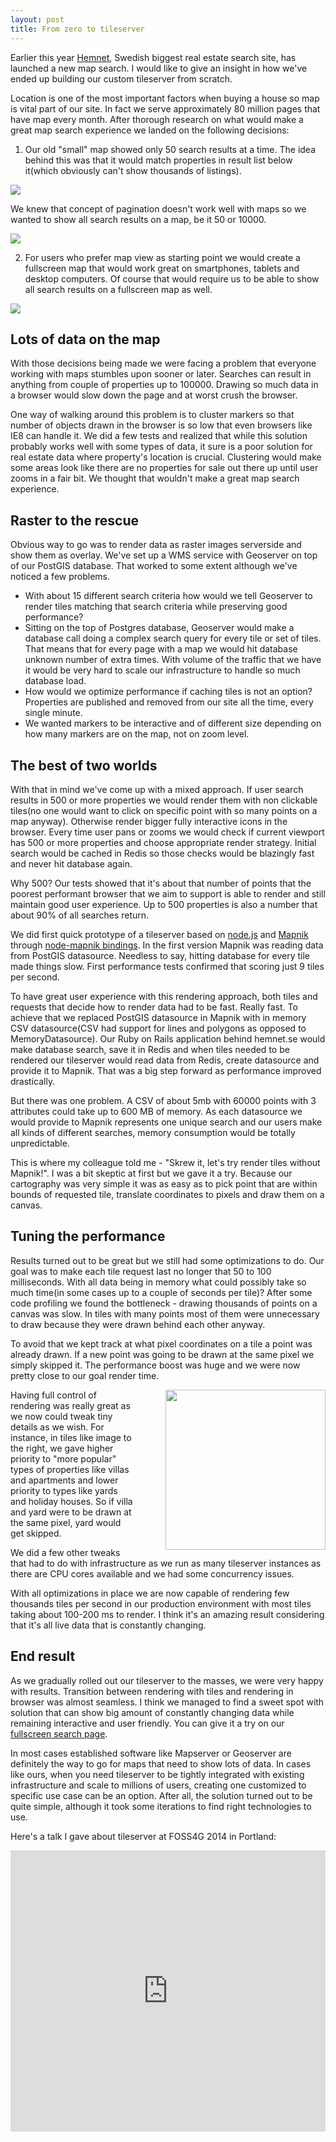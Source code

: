 ```yaml
---
layout: post
title: From zero to tileserver
---
```


Earlier this year [Hemnet](http://hemnet.se), Swedish biggest real estate search site, has launched a new map search. I would like to give an insight in how we've ended up building our custom tileserver from scratch.

Location is one of the most important factors when buying a house so map is vital part of our site. In fact we serve approximately 80 million pages that have map every month. After thorough research on what would make a great map search experience we landed on the following decisions:

1. Our old "small" map showed only 50 search results at a time. The idea behind this was that it would match properties in result list below it(which obviously can't show thousands of listings).

![](/assets/from_zero_to_tileserver/hemnet-results-page-old.png)

We knew that concept of pagination doesn't work well with maps so we wanted to show all search results on a map, be it 50 or 10000.

![](/assets/from_zero_to_tileserver/hemnet-results-page-new.png)

2. For users who prefer map view as starting point we would create a fullscreen map that would work great on smartphones, tablets and desktop computers. Of course that would require us to  be able to show all search results on a fullscreen map as well.

![](/assets/from_zero_to_tileserver/hemnet-fullscreen.png)


## Lots of data on the map

With those decisions being made we were facing a problem that everyone working with maps stumbles upon sooner or later. Searches can result in anything from couple of properties up to 100000. Drawing so much data in a browser would slow down the page and at worst crush the browser.

One way of walking around this problem is to cluster markers so that number of objects drawn in the browser is so low that even browsers like IE8 can handle it. We did a few tests and realized that while this solution probably works well with some types of data, it sure is a poor solution for real estate data where property's location is crucial. Clustering would make some areas look like there are no properties for sale out there up until user zooms in a fair bit. We thought that wouldn't make a great map search experience.

## Raster to the rescue

Obvious way to go was to render data as raster images serverside and show them as overlay. We've set up a WMS service with Geoserver on top of our PostGIS database. That worked to some extent although we've noticed a few problems.

- With about 15 different search criteria how would we tell Geoserver to render tiles matching that search criteria while preserving good performance?
- Sitting on the top of Postgres database, Geoserver would make a database call doing a complex search query for every tile or set of tiles. That means that for every page with a map we would hit database unknown number of extra times. With volume of the traffic that we have it would be very hard to scale our infrastructure to handle so much database load.
- How would we optimize performance if caching tiles is not an option? Properties are published and removed from our site all the time, every single minute.
- We wanted markers to be interactive and of different size depending on how many markers are on the map, not on zoom level.


## The best of two worlds

With that in mind we've come up with a mixed approach. If user search results in 500 or more properties we would render them with non clickable tiles(no one would want to click on specific point with so many points on a map anyway). Otherwise render bigger fully interactive icons in the browser. Every time user pans or zooms we would check if current viewport has 500 or more properties and choose appropriate render strategy. Initial search would be cached in Redis so those checks would be blazingly fast and never hit database again.

Why 500? Our tests showed that it's about that number of points that the poorest performant browser that we aim to support is able to render and still maintain good user experience. Up to 500 properties is also a number that about 90% of all searches return.

We did first quick prototype of a tileserver based on [node.js](http://nodejs.org/) and [Mapnik](http://mapnik.org/) through [node-mapnik bindings](https://github.com/mapnik/node-mapnik). In the first version Mapnik was reading data from PostGIS datasource. Needless to say, hitting database for every tile made things slow. First performance tests confirmed that scoring just 9 tiles per second.

To have great user experience with this rendering approach, both tiles and requests that decide how to render data had to be fast. Really fast. To achieve that we replaced PostGIS datasource in Mapnik with in memory CSV datasource(CSV had support for lines and polygons as opposed to MemoryDatasource). Our Ruby on Rails application behind hemnet.se would make database search, save it in Redis and when tiles needed to be rendered our tileserver would read data from Redis, create datasource and provide it to Mapnik. That was a big step forward as performance improved drastically.

But there was one problem. A CSV of about 5mb with 60000 points with 3 attributes could take up to 600 MB of memory. As each datasource we would provide to Mapnik represents one unique search and our users make all kinds of different searches, memory consumption would be totally unpredictable.

This is where my colleague told me - "Skrew it, let's try render tiles without Mapnik!". I was a bit skeptic at first but we gave it a try. Because our cartography was very simple it was as easy as to pick point that are within bounds of requested tile, translate coordinates to pixels and draw them on a canvas.

## Tuning the performance

Results turned out to be great but we still had some optimizations to do. Our goal was to make each tile request last no longer that 50 to 100 milliseconds. With all data being in memory what could possibly take so much time(in some cases up to a couple of seconds per tile)? After some code profiling we found the bottleneck - drawing thousands of points on a canvas was slow. In tiles with many points most of them were unnecessary to draw because they were drawn behind each other anyway.

To avoid that we kept track at what pixel coordinates on a tile a point was already drawn. If a new point was going to be drawn at the same pixel we simply skipped it. The performance boost was huge and we were now pretty close to our goal render time.

<img style="float:right; margin-left:50px; width:256px" src="/assets/from_zero_to_tileserver/hemnet-tile.png">
Having full control of rendering was really great as we now could tweak tiny details as we wish. For instance, in tiles like image to the right, we gave higher priority to "more popular" types of properties like villas and apartments and lower priority to types like yards and holiday houses. So if villa and yard were to be drawn at the same pixel, yard would get skipped.

We did a few other tweaks that had to do with infrastructure as we run as many tileserver instances as there are CPU cores available and we had some concurrency issues.

With all optimizations in place we are now capable of rendering few thousands tiles per second in our production environment with most tiles taking about 100-200 ms to render. I think it's an amazing result considering that it's all live data that is constantly changing.

## End result

As we gradually rolled out our tileserver to the masses, we were very happy with results. Transition between rendering with tiles and rendering in browser was almost seamless. I think we managed to find a sweet spot with solution that can show big amount of constantly changing data while remaining interactive and user friendly. You can give it a try on our [fullscreen search page](http://www.hemnet.se/resultat/karta).

In most cases established software like Mapserver or Geoserver are definitely the way to go for maps that need to show lots of data. In cases like ours, when you need tileserver to be tightly integrated with existing infrastructure and scale to millions of users, creating one customized to specific use case can be an option. After all, the solution turned out to be quite simple, although it took some iterations to find right technologies to use.

Here's a talk I gave about tileserver at FOSS4G 2014 in Portland:

<iframe src="https://player.vimeo.com/video/107473824?title=0&byline=0&portrait=0" width="100%" height="450" frameborder="0" webkitallowfullscreen mozallowfullscreen allowfullscreen></iframe>
